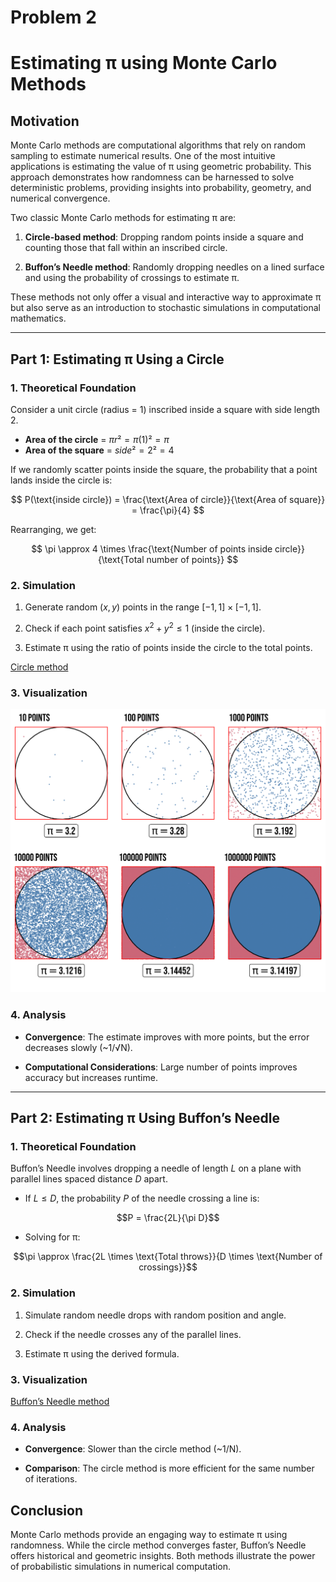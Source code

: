 # Problem 2

# **Estimating π using Monte Carlo Methods**

## **Motivation**

Monte Carlo methods are computational algorithms that rely on random sampling to estimate numerical results. One of the most intuitive applications is estimating the value of π using geometric probability. This approach demonstrates how randomness can be harnessed to solve deterministic problems, providing insights into probability, geometry, and numerical convergence.

Two classic Monte Carlo methods for estimating π are:

1. **Circle-based method**: Dropping random points inside a square and counting those that fall within an inscribed circle.

2. **Buffon’s Needle method**: Randomly dropping needles on a lined surface and using the probability of crossings to estimate π.

These methods not only offer a visual and interactive way to approximate π but also serve as an introduction to stochastic simulations in computational mathematics.

---

## **Part 1: Estimating π Using a Circle**

### **1. Theoretical Foundation**

Consider a unit circle (radius = 1) inscribed inside a square with side length 2.  

- **Area of the circle** = $πr² = π(1)² = π$  
- **Area of the square** = $side² = 2² = 4$  

If we randomly scatter points inside the square, the probability that a point lands inside the circle is: 

$$ P(\text{inside circle}) = \frac{\text{Area of circle}}{\text{Area of square}} = \frac{\pi}{4} $$ 

Rearranging, we get:  

$$ \pi \approx 4 \times \frac{\text{Number of points inside circle}}{\text{Total number of points}} $$ 

### **2. Simulation**
1. Generate random $(x, y)$ points in the range $[-1, 1] × [-1, 1]$.  

2. Check if each point satisfies $x^2 + y^2 \leq 1$ (inside the circle).  

3. Estimate π using the ratio of points inside the circle to the total points.  

[Circle method](d.html)

### **3. Visualization**


![alt text](image.png)

### **4. Analysis**

- **Convergence**: The estimate improves with more points, but the error decreases slowly (~1/√N).

- **Computational Considerations**: Large number of points improves accuracy but increases runtime.

---

## **Part 2: Estimating π Using Buffon’s Needle**

### **1. Theoretical Foundation**

Buffon’s Needle involves dropping a needle of length $L$ on a plane with parallel lines spaced distance $D$ apart.  

- If $L \leq D$, the probability $P$ of the needle crossing a line is:

$$P = \frac{2L}{\pi D}$$  

- Solving for π:  

$$\pi \approx \frac{2L \times \text{Total throws}}{D \times \text{Number of crossings}}$$  

### **2. Simulation**



1. Simulate random needle drops with random position and angle. 

2. Check if the needle crosses any of the parallel lines.  

3. Estimate π using the derived formula.  

### **3. Visualization**

[Buffon’s Needle method](needle.html)

### **4. Analysis**

- **Convergence**: Slower than the circle method (~1/N).

- **Comparison**: The circle method is more efficient for the same number of iterations.


## **Conclusion**
Monte Carlo methods provide an engaging way to estimate π using randomness. While the circle method converges faster, Buffon’s Needle offers historical and geometric insights. Both methods illustrate the power of probabilistic simulations in numerical computation.  
